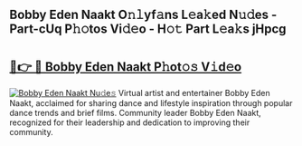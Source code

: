 ## Bobby Eden Naakt O𝚗𝚕yf𝚊ns L𝚎a𝚔ed N𝚞𝚍es - Part-cUq P𝚑𝚘tos Vi𝚍𝚎o - H𝚘𝚝 Part L𝚎a𝚔s jHpcg

# <h2><a href="http://kfbtjh.oniu.top/?m=Bobby+Eden+Naakt">🔗👉 🔴 Bobby Eden Naakt P𝚑ot𝚘𝚜 V𝚒d𝚎o</a></h2>

[![Bobby Eden Naakt Nu𝚍e𝚜](https://i.imgur.com/0qMVB7G.gif)](http://kfbtjh.oniu.top/?m=Bobby+Eden+Naakt)
Virtual artist and entertainer Bobby Eden Naakt, acclaimed for sharing dance and lifestyle inspiration through popular dance trends and brief films. Community leader Bobby Eden Naakt, recognized for their leadership and dedication to improving their community.  
